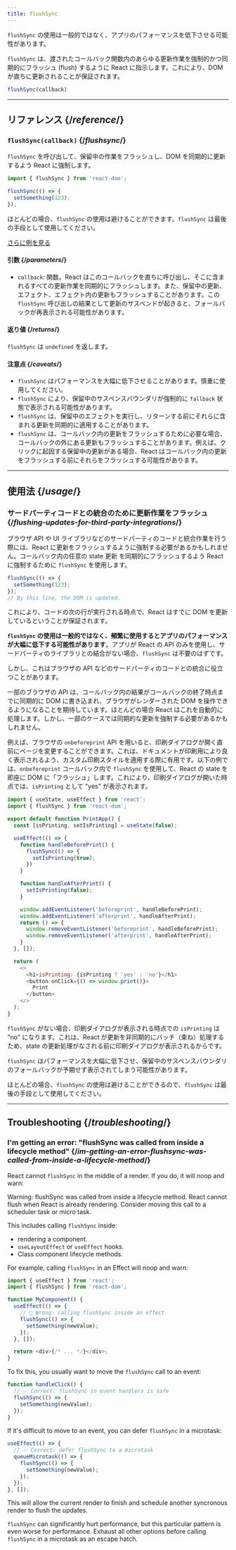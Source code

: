 ```yaml
---
title: flushSync
---
```


<Pitfall>

`flushSync` の使用は一般的ではなく、アプリのパフォーマンスを低下させる可能性があります。

</Pitfall>

<Intro>

`flushSync` は、渡されたコールバック関数内のあらゆる更新作業を強制的かつ同期的にフラッシュ (flush) するように React に指示します。これにより、DOM が直ちに更新されることが保証されます。

```js
flushSync(callback)
```

</Intro>

<InlineToc />

---

## リファレンス {/*reference*/}

### `flushSync(callback)` {/*flushsync*/}

`flushSync` を呼び出して、保留中の作業をフラッシュし、DOM を同期的に更新するよう React に強制します。

```js
import { flushSync } from 'react-dom';

flushSync(() => {
  setSomething(123);
});
```

ほとんどの場合、`flushSync` の使用は避けることができます。`flushSync` は最後の手段として使用してください。

[さらに例を見る](#usage)

#### 引数 {/*parameters*/}


* `callback`: 関数。React はこのコールバックを直ちに呼び出し、そこに含まれるすべての更新作業を同期的にフラッシュします。また、保留中の更新、エフェクト、エフェクト内の更新もフラッシュすることがあります。この `flushSync` 呼び出しの結果として更新のサスペンドが起きると、フォールバックが再表示される可能性があります。

#### 返り値 {/*returns*/}

`flushSync` は `undefined` を返します。

#### 注意点 {/*caveats*/}

* `flushSync` はパフォーマンスを大幅に低下させることがあります。慎重に使用してください。
* `flushSync` により、保留中のサスペンスバウンダリが強制的に `fallback` 状態で表示される可能性があります。
* `flushSync` は、保留中のエフェクトを実行し、リターンする前にそれらに含まれる更新を同期的に適用することがあります。
* `flushSync` は、コールバック内の更新をフラッシュするために必要な場合、コールバックの外にある更新もフラッシュすることがあります。例えば、クリックに起因する保留中の更新がある場合、React はコールバック内の更新をフラッシュする前にそれらをフラッシュする可能性があります。

---

## 使用法 {/*usage*/}

### サードパーティコードとの統合のために更新作業をフラッシュ {/*flushing-updates-for-third-party-integrations*/}

ブラウザ API や UI ライブラリなどのサードパーティのコードと統合作業を行う際には、React に更新をフラッシュするように強制する必要があるかもしれません。コールバック内の任意の <CodeStep step={1}>state 更新</CodeStep> を同期的にフラッシュするよう React に強制するために `flushSync` を使用します。

```js [[1, 2, "setSomething(123)"]]
flushSync(() => {
  setSomething(123);
});
// By this line, the DOM is updated.
```

これにより、コードの次の行が実行される時点で、React はすでに DOM を更新しているということが保証されます。

**`flushSync` の使用は一般的ではなく、頻繁に使用するとアプリのパフォーマンスが大幅に低下する可能性があります**。アプリが React の API のみを使用し、サードパーティのライブラリとの結合がない場合、`flushSync` は不要のはずです。

しかし、これはブラウザの API などのサードパーティのコードとの統合に役立つことがあります。

一部のブラウザの API は、コールバック内の結果がコールバックの終了時点までに同期的に DOM に書き込まれ、ブラウザがレンダーされた DOM を操作できるようになることを期待しています。ほとんどの場合 React はこれを自動的に処理します。しかし、一部のケースでは同期的な更新を強制する必要があるかもしれません。

例えば、ブラウザの `onbeforeprint` API を用いると、印刷ダイアログが開く直前にページを変更することができます。これは、ドキュメントが印刷用により良く表示されるよう、カスタム印刷スタイルを適用する際に有用です。以下の例では、`onbeforeprint` コールバック内で `flushSync` を使用して、React の state を即座に DOM に「フラッシュ」します。これにより、印刷ダイアログが開いた時点では、`isPrinting` として "yes" が表示されます。

<Sandpack>

```js src/App.js active
import { useState, useEffect } from 'react';
import { flushSync } from 'react-dom';

export default function PrintApp() {
  const [isPrinting, setIsPrinting] = useState(false);

  useEffect(() => {
    function handleBeforePrint() {
      flushSync(() => {
        setIsPrinting(true);
      })
    }

    function handleAfterPrint() {
      setIsPrinting(false);
    }

    window.addEventListener('beforeprint', handleBeforePrint);
    window.addEventListener('afterprint', handleAfterPrint);
    return () => {
      window.removeEventListener('beforeprint', handleBeforePrint);
      window.removeEventListener('afterprint', handleAfterPrint);
    }
  }, []);

  return (
    <>
      <h1>isPrinting: {isPrinting ? 'yes' : 'no'}</h1>
      <button onClick={() => window.print()}>
        Print
      </button>
    </>
  );
}
```

</Sandpack>

`flushSync` がない場合、印刷ダイアログが表示される時点での `isPrinting` は "no" になります。これは、React が更新を非同期的にバッチ（束ね）処理するため、state の更新処理がなされる前に印刷ダイアログが表示されるからです。

<Pitfall>

`flushSync` はパフォーマンスを大幅に低下させ、保留中のサスペンスバウンダリのフォールバックが予期せず表示されてしまう可能性があります。

ほとんどの場合、`flushSync` の使用は避けることができるので、`flushSync` は最後の手段として使用してください。

</Pitfall>

---

## Troubleshooting {/*troubleshooting*/}

### I'm getting an error: "flushSync was called from inside a lifecycle method" {/*im-getting-an-error-flushsync-was-called-from-inside-a-lifecycle-method*/}


React cannot `flushSync` in the middle of a render. If you do, it will noop and warn:

<ConsoleBlock level="error">

Warning: flushSync was called from inside a lifecycle method. React cannot flush when React is already rendering. Consider moving this call to a scheduler task or micro task.

</ConsoleBlock>

This includes calling `flushSync` inside:

- rendering a component.
- `useLayoutEffect` or `useEffect` hooks.
- Class component lifecycle methods.

For example, calling `flushSync` in an Effect will noop and warn:

```js
import { useEffect } from 'react';
import { flushSync } from 'react-dom';

function MyComponent() {
  useEffect(() => {
    // 🚩 Wrong: calling flushSync inside an effect
    flushSync(() => {
      setSomething(newValue);
    });
  }, []);

  return <div>{/* ... */}</div>;
}
```

To fix this, you usually want to move the `flushSync` call to an event:

```js
function handleClick() {
  // ✅ Correct: flushSync in event handlers is safe
  flushSync(() => {
    setSomething(newValue);
  });
}
```


If it's difficult to move to an event, you can defer `flushSync` in a microtask:

```js {3,7}
useEffect(() => {
  // ✅ Correct: defer flushSync to a microtask
  queueMicrotask(() => {
    flushSync(() => {
      setSomething(newValue);
    });
  });
}, []);
```

This will allow the current render to finish and schedule another syncronous render to flush the updates.

<Pitfall>

`flushSync` can significantly hurt performance, but this particular pattern is even worse for performance. Exhaust all other options before calling `flushSync` in a microtask as an escape hatch.

</Pitfall>
